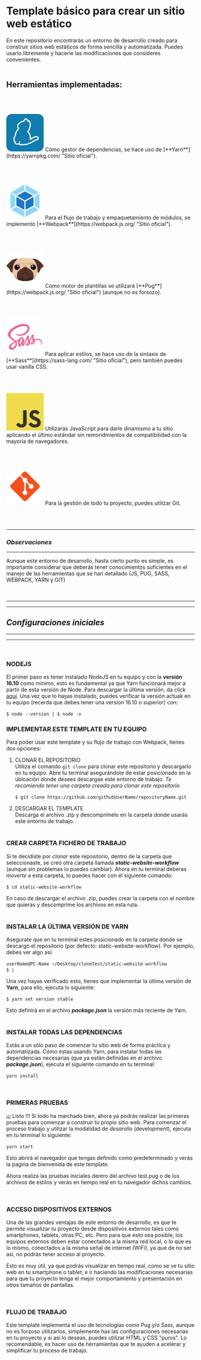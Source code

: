 # **Template básico para crear un sitio web estático**

En este repositorio encontrarás un entorno de desarrollo creado para construir sitios web estáticos de forma sencilla y automatizada. Puedes usarlo libremente y hacerle las modificaciones que consideres convenientes.<br><br>

## Herramientas implementadas:

<br><br>

<img src="src/images/yarn-icon.svg" width="100px">
Cómo gestor de dependencias, se hace uso de [**Yarn**](https://yarnpkg.com/ "Sitio oficial").

<br><br>

<img src="src/images/webpack-icon.svg" width="100px" style="margin: 0 auto">
Para el flujo de trabajo y empaquetamiento de módulos, se implementó [**Webpack**](https://webpack.js.org/ "Sitio oficial").

<br><br>

<img src="src/images/pugjs-icon.svg" width="100px">
Como motor de plantillas se utilizará [**Pug**](https://webpack.js.org/ "Sitio oficial") (aunque no es forsozo).

<br><br>

<img src="src/images/sass-icon.svg" width="100px">
Para aplicar estilos, se hace uso de la sintaxis de [**Sass**](https://sass-lang.com/ "Sitio oficial"), pero también puedes usar vanilla CSS.

<br><br>

<img src="src/images/javascript-icon.svg" width="100px">
Utilizarás JavaScript para darle dinamismo a tu sitio aplicando el último estándar sin remoridmientos de compatibilidad con la mayoría de navegadores.

<br><br>

<img src="src/images/git-icon.svg" width="100px">
Para la gestión de todo tu proyecto, puedes utilizar Git.

<br><br>

---
### ***Observaciones***
---

Aunque este entorno de desarrollo, hasta cierto punto es simple, es importante considerar que deberás tener conocimientos suficientes en el manejo de las herramientas que se han detallado (JS, PUG, SASS, WEBPACK, YARN y GIT)
<br><br><br>

---
---
## ***Configuraciones iniciales***
---
---
<br>

### **NODEJS**
El primer paso es tener instalado NodeJS en tu equipo y con la **versión 16.10** como mínimo, esto es fundamental ya que Yarn funcionará mejor a partir de esta versión de Node. Para descargar la última versión, da click [aquí](https://nodejs.org/ "Sitio oficial").
Una vez que lo hayas instalado, puedes verificar la versión actuak en tu equipo (recerda que debes tener una version 16.10 o superior) con:
```
$ node --version | $ node -v
```
### **IMPLEMENTAR ESTE TEMPLATE EN TU EQUIPO**
Para poder usar este template y su flujo de trabajo con Webpack, tienes dos opciones:
1. CLONAR EL REPOSITORIO<br>
   Utiliza el comando `git clone` para clonar este repositorio y descargarlo en tu equipo. Abre tu terminal asegurándote de estar posicionado en la ubicación donde desees descargae este entorno de trabajo.
	 *Te recomiendo tener una carpeta creada para clonar este repositorio*
	 ```
	 $ git clone https://github.com/githubUserName/repositoryName.git
	 ```
2. DESCARGAR EL TEMPLATE<br>
   Descarga el archivo .zip y descomprímelo en la carpeta donde usarás este entorno de trabajo.<br><br>

### **CREAR CARPETA FICHERO DE TRABAJO**
Si te decidiste por *clonar* este repositorio, dentro de la carpeta que seleccionaste, se creó otra carpeta llamada ***static-website-workflow*** (aunque sin problemas lo puedes cambiar).
Ahora en tu terminal deberas *moverte* a esta carpeta, lo puedes hacer con el siguiente comando:
```
$ cd static-website-workflow
```
En caso de descargar el archivo .zip, puedes crear la carpeta con el nombre que quieras y descomprime los archivos en esta ruta.<br><br>

### **INSTALAR LA ÚLTIMA VERSIÓN DE YARN**
Asegurate que en tu terminal estes posicionado en la carpeta donde se descargó el repositorio (por defecto: static-website-workflow). Por ejemplo, debes ver algo así:
```
userName@PC-Name ~/Desktop/cloneTest/static-website-workflow
$ |
```
Una vez hayas verificado esto, tienes que implementar la última versión de **Yarn**, para ello, ejecuta lo siguiente:
```
$ yarn set version stable
```
Esto definirá en el archivo ***package.json*** la versión más reciente de Yarn.<br><br>

### **INSTALAR TODAS LAS DEPENDENCIAS**
Estás a un sólo paso de comenzar tu sitio web de forma práctica y automatizada. Cómo estas usando Yarn, para instalar todas las dependencias necesarias (que ya están definidas en el archivo ***package.json***), ejecuta el siguiente comando en tu terminal:
```
yarn install
```
<br>

### **PRIMERAS PRUEBAS**
¡¡¡ Listo !!! Si todo ha marchado bien, ahora ya podrás realizar las primeras pruebas para comenzar a construir tu propio sitio web. Para comenzar el proceso trabajo y utilizar la modalidad de *desarollo* (development), ejecuta en tu terminal lo siguiente:
```
yarn start
```
Esto abrirá el navegador que tengas definido como predeterminado y verás la pagina de bienvenida de este template.

Ahora realiza las pruebas iniciales dentro del archivo test.pug o de los archivos de estilos y verás en tiempo real en tu navegador dichos cambios.

<br>

### **ACCESO DISPOSITIVOS EXTERNOS**
Una de las grandes ventajas de este entorno de desarrollo, es que te permite visualizar tu proyecto desde dispositivos externos tales como smartphones, tablets, otras PC, etc. Pero para que esto sea posible, los equipos externos deben estar conectados a la misma red local, o lo que es lo mismo, conectados a la misma señal de internet (WiFi), ya que de no ser así, no podrás tener acceso al proyecto.

Esto es muy útil, ya que podrás visualizar en tiempo real, como se ve tu sitio web en tu smartphone o tablet, e ir haciendo las modificaciones necesarias para que tu proyecto tenga el mejor comportamiento y presentación en otros tamaños de pantallas.

<br>

### **FLUJO DE TRABAJO**
Este template implementa el uso de tecnologías como Pug y/o Sass, aunque no es forzoso utilizarlos, simplemente has las configuraciones necesarias en tu proyecto y si así lo deseas, puedes utilizar HTML y CSS "puros". Lo recomendable, es hacer uso de herramientas que te ayuden a acelerar y simplificar tu proceso de trabajo.
